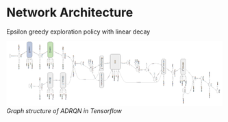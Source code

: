 # Network Architecture

Epsilon greedy exploration policy with linear decay


![network deep](https://github.com/nmtvijay/Improving-Traffic-Flow-with-Deep-RL/blob/master/images/ADRQN.png)
*Graph structure of ADRQN in Tensorflow*
